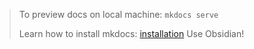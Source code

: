 > To preview docs on local machine: `mkdocs serve`
>
> Learn how to install mkdocs: [installation](https://www.mkdocs.org/user-guide/installation/)
> Use Obsidian!
